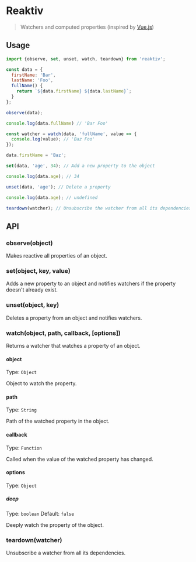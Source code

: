# Reaktiv

> Watchers and computed properties (inspired by [Vue.js](https://vuejs.org))

## Usage
```javascript
import {observe, set, unset, watch, teardown} from 'reaktiv';

const data = {
  firstName: 'Bar',
  lastName: 'Foo',
  fullName() {
    return `${data.firstName} ${data.lastName}`;
  }
};

observe(data);

console.log(data.fullName) // 'Bar Foo'

const watcher = watch(data, 'fullName', value => {
  console.log(value); // 'Baz Foo'
});

data.firstName = 'Baz';

set(data, 'age', 34); // Add a new property to the object

console.log(data.age); // 34

unset(data, 'age'); // Delete a property

console.log(data.age); // undefined

teardown(watcher); // Unsubscribe the watcher from all its dependencies
```
## API
### observe(object)
Makes reactive all properties of an object.

### set(object, key, value)
Adds a new property to an object and notifies watchers if the property doesn't already exist.

### unset(object, key)
Deletes a property from an object and notifies watchers.

### watch(object, path, callback, [options])
Returns a watcher that watches a property of an object.

#### object
Type: `Object`

Object to watch the property.

#### path
Type: `String`

Path of the watched property in the object.

#### callback
Type: `Function`

Called when the value of the watched property has changed.

#### options
Type: `Object`

##### deep
Type: `boolean`
Default: `false`

Deeply watch the property of the object.

### teardown(watcher)
Unsubscribe a watcher from all its dependencies.
